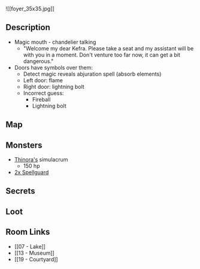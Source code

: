 
![[foyer_35x35.jpg]]

## Description

* Magic mouth - chandelier talking
	* "Welcome my dear Kefra. Please take a seat and my assistant will be with you in a moment. Don't venture too far now, it can get a bit dangerous."
* Doors have symbols over them:
	* Detect magic reveals abjuration spell (absorb elements)
	* Left door: flame
	* Right door: lightning bolt
	* Incorrect guess:
		* Fireball
		* Lightning bolt

## Map

## Monsters

* [Thinora's](https://www.dndbeyond.com/monsters/3838148-lady-thinora-va-del-archmage-of-antiquity) simulacrum
	* 150 hp
* [2x Spellguard](https://www.dndbeyond.com/monsters/4485983-radlee-thugram)

## Secrets

## Loot

## Room Links

*  [[07 - Lake]]
*  [[13 - Museum]]
*  [[19 - Courtyard]]
